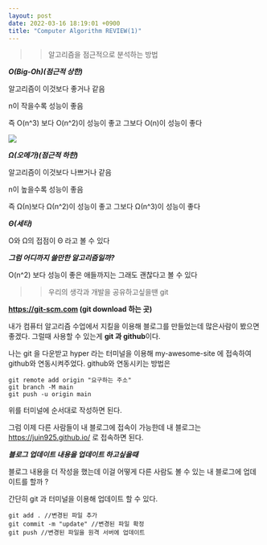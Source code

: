 ```yaml
---
layout: post
date: 2022-03-16 18:19:01 +0900
title: "Computer Algorithm REVIEW(1)"
---
```


>>알고리즘을 점근적으로 분석하는 방법

***O(Big-Oh)(점근적 상한)***

알고리즘이 이것보다 좋거나 같음

n이 작을수록 성능이 좋음

즉 O(n^3) 보다 O(n^2)이 성능이 좋고 그보다 O(n)이 성능이 좋다

![](https://postfiles.pstatic.net/MjAyMTA0MjBfMTk1/MDAxNjE4OTIyMzk0MTgy.j2_O_rezeM6d-n2smkdQN1QZSEiTUaGzza8GJJ5c34gg.bOmTpWBXxOiz6YtkkNTelZQ_kXTEeRyM5-bpsZaGTdog.PNG.010203sj/10.PNG?type=w773)

***Ω(오메가)(점근적 하한)***

알고리즘이 이것보다 나쁘거나 같음

n이 높을수록 성능이 좋음

즉 Ω(n)보다 Ω(n^2)이 성능이 좋고 그보다 Ω(n^3)이 성능이 좋다

***Θ(세타)***

O와 Ω의 접점이 Θ 라고 볼 수 있다

***그럼 어디까지 쓸만한 알고리즘일까?***

O(n^2) 보다 성능이 좋은 애들까지는 그래도 괜찮다고 볼 수 있다


>>우리의 생각과 개발을 공유하고싶을땐 git

**https://git-scm.com (git download 하는 곳)**

내가 컴퓨터 알고리즘 수업에서 지킬을 이용해 블로그를 만들었는데 많은사람이 봤으면 좋겠다. 그럴때 사용할 수 있는게 **git 과 github**이다.

나는 git 을 다운받고 hyper 라는 터미널을 이용해 my-awesome-site 에 접속하여 github와 연동시켜주었다. github와 연동시키는 방법은

```
git remote add origin "요구하는 주소"
git branch -M main
git push -u origin main
```

위를 터미널에 순서대로 작성하면 된다.

그럼 이제 다른 사람들이 내 블로그에 접속이 가능한데 내 블로그는 https://juin925.github.io/ 로 접속하면 된다.

***블로그 업데이트 내용을 업데이트 하고싶을때***

블로그 내용을 더 작성을 했는데 이걸 어떻게 다른 사람도 볼 수 있는 내 블로그에 업데이트를 할까 ?

간단히 git 과 터미널을 이용해 업데이트 할 수 있다.

```
git add . //변경된 파일 추가
git commit -m "update" //변경된 파일 확정
git push //변경된 파일을 원격 서버에 업데이트
```

